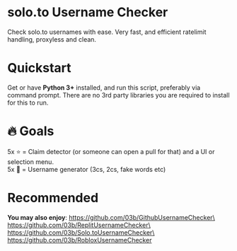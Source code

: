 # solo.to Username Checker
Check solo.to usernames with ease. Very fast, and efficient ratelimit handling, proxyless and clean.
# Quickstart
Get or have **Python 3+** installed, and run this script, preferably via command prompt. There are no 3rd party libraries you are required to install for this to run.
# 🔥 Goals
5x ⭐ = Claim detector (or someone can open a pull for that) and a UI or selection menu.\
5x 🍴 = Username generator (3cs, 2cs, fake words etc)

# Recommended
**You may also enjoy**:
https://github.com/03b/GithubUsernameChecker\
https://github.com/03b/ReplitUsernameChecker\
https://github.com/03b/Solo.toUsernameChecker\
https://github.com/03b/RobloxUsernameChecker
